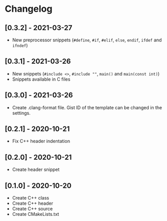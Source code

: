 # Changelog

## [0.3.2] - 2021-03-27

- New preprocessor snippets (`#define`, `#if`, `#elif`, `else`, `endif`, `ifdef` and `ifndef`)

## [0.3.1] - 2021-03-26

- New snippets (`#include <>`, `#include ""`, `main()` and `main(const int)`)
- Snippets available in C files

## [0.3.0] - 2021-03-26

- Create .clang-format file. Gist ID of the template can be changed in the settings.

## [0.2.1] - 2020-10-21

- Fix C++ header indentation

## [0.2.0] - 2020-10-21

- Create header snippet

## [0.1.0] - 2020-10-20

- Create C++ class
- Create C++ header
- Create C++ source
- Create CMakeLists.txt
